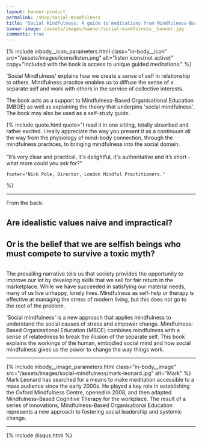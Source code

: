 ```yaml
---
layout: banner-product
permalink: /shop/social-mindfulness
title: "Social Mindfulness: A guide to meditations from Mindfulness-Based Organisational Education"
banner-image: /assets/images/banner/social-mindfulness__banner.jpg
comments: true
---
```


{% include inbody__icon_parameters.html 
	class="in-body__icon"
	src="/assets/images/icons/listen.png"
	alt="listen icons(not active)"
	copy="Included with the book is access to unique guided meditations."
%}


'Social Mindfulness' explains how we create a sense of self in relationship to others. Mindfulness practice enables us to diffuse the sense of a separate self and work with others in the service of collective interests.

The book acts as a support to Mindfulness-Based Organisational Education (MBOE) as well as explaining the theory that underpins 'social mindfulness'. The book may also be used as a self-study guide.



{% include quote.html
	quote="I read it in one sitting, totally absorbed and rather excited. I really appreciate the way you present it as a continuum all the way from the physiology of mind-body connection, through the mindfulness practices, to bringing mindfulness into the social domain.<br><br>
	&ldquo;It’s very clear and practical, it's delightful, it's authoritative and it’s short - what more could you ask for?"
	
	footer="Nick Pole, Director, London Mindful Practitioners."
%}

---

From the back:

<h2 style = "margin: 32px 0">Are idealistic values naive and impractical?</h2> 

<h2 style = "margin: 32px 0">Or is the belief that we are selfish beings who must compete to survive a toxic myth?</h2> 

The prevailing narrative tells us that society provides the opportunity to improve our lot by developing skills that we sell for fair return in the marketplace. While we have succeeded in satisfying our material needs, many of us live unhappy, lonely lives. Mindfulness as self-help or therapy is effective at managing the stress of modern living, but this does not go to the root of the problem. 

‘Social mindfulness’ is a new approach that applies mindfulness to understand the social causes of stress and empower change. Mindfulness-Based Organisational Education (MBOE) combines mindfulness with a sense of relatedness to break the illusion of the separate self. This book explains the workings of the human, embodied social mind and how social mindfulness gives us the power to change the way things work.

---

{% include inbody__image_parameters.html 
	class="in-body__image"
	src="/assets/images/social-mindfulness/mark-leonard.jpg"
	alt="Mark"
%} Mark Leonard has searched for a means to make meditation accessible to a mass audience since the early 2000s. He played a key role in establishing the Oxford Mindfulness Centre, opened in 2008, and then adapted Mindfulness-Based Cognitive Therapy for the workplace. The result of a series of innovations, Mindfulness-Based Organisational Education represents a new approach to fostering social leadership and systemic change.

---

{% include disqus.html %}